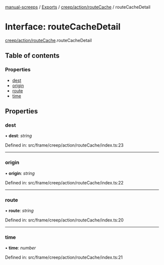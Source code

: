 [manual-screeps](../README.md) / [Exports](../modules.md) / [creep/action/routeCache](../modules/creep_action_routecache.md) / routeCacheDetail

# Interface: routeCacheDetail

[creep/action/routeCache](../modules/creep_action_routecache.md).routeCacheDetail

## Table of contents

### Properties

- [dest](creep_action_routecache.routecachedetail.md#dest)
- [origin](creep_action_routecache.routecachedetail.md#origin)
- [route](creep_action_routecache.routecachedetail.md#route)
- [time](creep_action_routecache.routecachedetail.md#time)

## Properties

### dest

• **dest**: *string*

Defined in: src/frame/creep/action/routeCache/index.ts:23

___

### origin

• **origin**: *string*

Defined in: src/frame/creep/action/routeCache/index.ts:22

___

### route

• **route**: *string*

Defined in: src/frame/creep/action/routeCache/index.ts:20

___

### time

• **time**: *number*

Defined in: src/frame/creep/action/routeCache/index.ts:21
